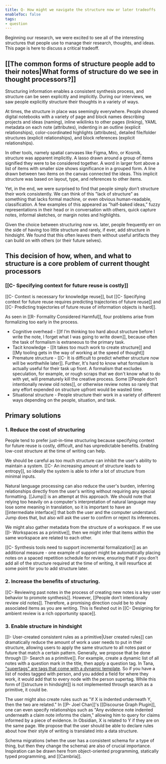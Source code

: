 ```yaml
---
title: Q- How might we navigate the structure now or later tradeoffs
enableToc: false
tags:
- question
---
```

Beginning our research, we were excited to see all of the interesting structures that people use to manage their research, thoughts, and ideas. This page is here to discuss a critical tradeoff.

## [[The common forms of structure people add to their notes|What forms of structure do we see in thought processors?]]

Structuring information enables a consistent synthesis process, and structure can be seen explicitly and implicitly. During our interviews, we saw people explicitly structure their thoughts in a variety of ways. 

At times, the structure in place was seemingly everywhere.  People showed digital notebooks with a variety of page and block names describing projects and ideas (naming), inline wikilinks to other pages (linking), YAML metadata on each note (attributes), indenting in an outline (explicit relationships), color-coordinated highlights (attributes), detailed file/folder structures (explicit relationships), and block references (explicit relationships).

In other tools, namely spatial canvases like Figma, Miro, or Kosmik, structure was apparent implicitly.  A lasso drawn around a group of items signified they were to be considered together. A word in larger font above a list of items with smaller size shows significance in a grouped form. A line drawn between two items on the canvas connected the ideas.  This implicit structure was based on layout, type, and references to other items.

Yet, in the end, we were surprised to find that people simply don’t structure their work consistently.  We can think of this "lack of structure" as something that lacks formal machine, or even obvious human-readable, classification.  A few examples of this appeared as “half-baked ideas,” fuzzy representations in their head or in conversation with others, quick capture notes, informal sketches, or margin notes and highlights.

Given the choice between structuring now vs. later, people frequently err on the side of having too little structure and rarely, if ever, add structure in hindsight.  We found that this often leaves them without useful artifacts they can build on with others (or their future selves).

## This decision of how, when, and what to structure is a core problem of current thought processors

### [[C- Specifying context for future reuse is costly]]

[[C- Context is necessary for knowledge reuse]], but [[C- Specifying context for future reuse requires predicting trajectories of future reuse]] and [[C- Predicting trajectories of future reuse of information objects is hard]].

As seen in [[R- Formality Considered Harmful]], four problems arise from formalizing too early in the process. 

- Cognitive overhead - [[If I’m thinking too hard about structure before I write the note, I forget what I was going to write down]], because often the task of formalism is extraneous to the primary task. 
- Tacit knowledge - [[It takes too much work to create structure]] and [[My tooling gets in the way of working at the speed of thought]] 
- Premature structure - [[C- It is difficult to predict whether structure now will be worthwhile later]]. Further, It's hard to know what formalism is actually useful for their task up front.  A formalism that excludes speculation, for example, or rough scraps that we don't know what to do with yet, will prematurely kill the creative process.  Some [[People don’t intentionally review old notes]], or otherwise review notes so rarely that any effort expended on structure upfront would be wasted time.
- Situational structure - People structure their work in a variety of different ways depending on the people, situation, and task.

## Primary solutions

### 1. Reduce the cost of structuring

People tend to prefer just-in-time structuring because specifying context for future reuse is costly, difficult, and has unpredictable benefits. Enabling low-cost structure at the time of writing can help.

We should be careful as too much structure can inhibit the user's ability to maintain a system. [[C- An increasing amount of structure leads to entropy]], so ideally the system is able to infer a lot of structure from minimal inputs.

Natural language processing can also reduce the user's burden, inferring relationships directly from the user's writing without requiring any special formatting. [[Jump]] is an attempt at this approach. We should note that relying too heavily on a computer's interpretation of natural language may lose some meaning in translation, so it is important to have an [[intermediate interface]] that both the user and the computer understand. Jump does that, but also will ask the user to confirm or reject its inferences.

We might also gather metadata from the structure of a workspace. If we use [[I- Workspaces as a primitive]], then we might infer that items within the same workspace are related to each other.

[[C- Synthesis tools need to support incremental formalization]] as an additional measure - one example of support might be automatically placing notes on a spaced repetition schedule for review, ensuring that if you don't add all of the structure required at the time of writing, it will resurface at some point for you to add structure later.

### 2. Increase the benefits of structuring.

[[C- Reviewing past notes in the process of creating new notes is a key user behavior to promote synthesis]]. However, [[People don’t intentionally review old notes]]. Therefore, a promising direction could be to show associated items as you are writing. This is fleshed out in [[C- Designing for ambient review is a rich opportunity space]].

### 3. Enable structure in hindsight

[[I- User-created consistent rules as a primitive|User created rules]] can dramatically reduce the amount of work a user needs to put in their structure, allowing users to apply the same structure to all notes past or future that match a certain pattern. Generally, we propose that be done through [[I- Search as a primitive]]. For example, create a dynamic list of all notes with a question mark in the title, then apply a question tag. In Tana, ["supertags" are tags that come with a dynamic template](https://www.youtube.com/watch?v=JPxYt1RNB7E). So if you have a list of nodes tagged with person, and you added a field for where they work, it would add that to every node with the person supertag. While this form of [[structure in hindsight]] is not implemented through search as a primitive, it could be.

The user might also create rules such as "if X is indented underneath Y, then the two are related." In [[P- Joel Chan]]'s [[Discourse Graph Plugin]], one can even specify relationships such as "Any evidence note indented underneath a claim note informs the claim," allowing him to query for claims informed by a piece of evidence. In Obsidian, X is related to Y if they are on the same page. We propose that the user should be able to declare rules about how their style of writing is translated into a data structure.

Schema migrations (when the user has a consistent schema for a type of thing, but then they change the schema) are also of crucial importance. Inspiration can be drawn here from object-oriented programming, statically typed programming, and [[Cambria]].